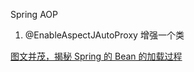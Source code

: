 Spring AOP
1. @EnableAspectJAutoProxy
增强一个类

[图文并茂，揭秘 Spring 的 Bean 的加载过程](https://www.jianshu.com/p/9ea61d204559)